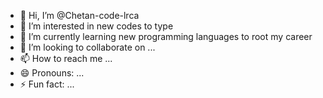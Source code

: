 - 👋 Hi, I’m @Chetan-code-lrca
- 👀 I’m interested in new codes to type
- 🌱 I’m currently learning new programming languages to root my career
- 💞️ I’m looking to collaborate on ...
- 📫 How to reach me ...
- 😄 Pronouns: ...
- ⚡ Fun fact: ...

<!---
Chetan-code-lrca/Chetan-code-lrca is a ✨ special ✨ repository because its `README.md` (this file) appears on your GitHub profile.
You can click the Preview link to take a look at your changes.
--->
